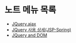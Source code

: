 

# 노트 메뉴 목록
- [JQuery.ajax](JQuery_ajax.md)
- [JQuery 사용 상세(JSP-Spring)](CRUD_JSP-Spring.md)
- [JQuery and DOM](JQuery&DOM.md)